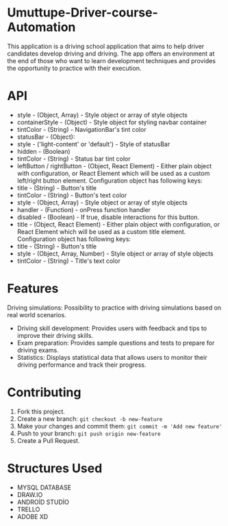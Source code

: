 # Umuttupe-Driver-course-Automation
This application is a driving school application that aims to help driver candidates develop driving and driving. The app offers an environment at the end of those who want to learn development techniques and provides the opportunity to practice with their execution.
# API
 
* style - (Object, Array) - Style object or array of style objects  
* containerStyle - (Object) - Style object for styling navbar container
* tintColor - (String) - NavigationBar's tint color
* statusBar - (Object):
* style - ('light-content' or 'default') - Style of statusBar
* hidden - (Boolean)
* tintColor - (String) - Status bar tint color
* leftButton / rightButton - (Object, React Element) - Either plain object with configuration, or React Element which will be used as a custom left/right button element. Configuration object has following keys:
* title - (String) - Button's title
* tintColor - (String) - Button's text color
* style - (Object, Array) - Style object or array of style objects
* handler - (Function) - onPress function handler
* disabled - (Boolean) - If true, disable interactions for this button.
* title - (Object, React Element) - Either plain object with configuration, or React Element which will be used as a custom title element. Configuration object has following keys:
* title - (String) - Button's title
* style - (Object, Array, Number) - Style object or array of style objects
* tintColor - (String) - Title's text color
 
# Features
Driving simulations: Possibility to practice with driving simulations based on real world scenarios.
- Driving skill development: Provides users with feedback and tips to improve their driving skills.
- Exam preparation: Provides sample questions and tests to prepare for driving exams.
- Statistics: Displays statistical data that allows users to monitor their driving performance and track their progress.

# Contributing
1. Fork this project.
2. Create a new branch: `git checkout -b new-feature`
3. Make your changes and commit them: `git commit -m 'Add new feature'`
4. Push to your branch: `git push origin new-feature`
5. Create a Pull Request.

# Structures Used
* MYSQL DATABASE 
* DRAW.IO
* ANDROİD STUDİO
* TRELLO
* ADOBE XD
